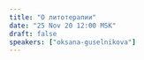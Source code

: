```yaml
---
title: "О литотерапии"
date: "25 Nov 20 12:00 MSK"
draft: false
speakers: ["oksana-guselnikova"]
---
```

